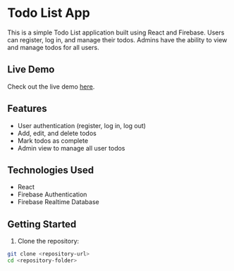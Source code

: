 # Todo List App

This is a simple Todo List application built using React and Firebase. Users can register, log in, and manage their todos. Admins have the ability to view and manage todos for all users.

## Live Demo

Check out the live demo [here](https://todo-app-bf450.web.app/).

## Features

- User authentication (register, log in, log out)
- Add, edit, and delete todos
- Mark todos as complete
- Admin view to manage all user todos

## Technologies Used

- React
- Firebase Authentication
- Firebase Realtime Database

## Getting Started

1. Clone the repository:

```bash
git clone <repository-url>
cd <repository-folder>
